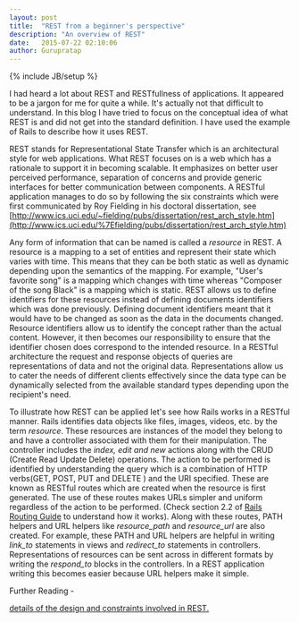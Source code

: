 ```yaml
---
layout: post
title:  "REST from a beginner's perspective"
description: "An overview of REST"
date:   2015-07-22 02:10:06
author: Gurupratap
---
```

{% include JB/setup %}

I had heard a lot about REST and RESTfullness of applications. It appeared to be a jargon for me for quite a while.
It's actually not that difficult to understand. In this blog I have tried to focus on the conceptual idea of what REST is and did not get into the standard definition.
I have used the example of Rails to describe how it uses REST.

REST stands for Representational State Transfer which is an architectural style for web applications.
What REST focuses on is a web which has a rationale to support it in becoming scalable.
It emphasizes on better user perceived performance, separation of concerns and provide generic interfaces for better communication between components.
A RESTful application manages to do so by following the six constraints which were first communicated by Roy Fielding in his doctoral dissertation,
see [http://www.ics.uci.edu/~fielding/pubs/dissertation/rest_arch_style.htm](http://www.ics.uci.edu/%7Efielding/pubs/dissertation/rest_arch_style.htm)

Any form of information that can be named is called a *resource* in REST. A resource is a mapping to a set of entities and represent their state which varies with time.
This means that they can be both static as well as dynamic depending upon the semantics of the mapping.
For example, "User's favorite song" is a mapping which changes with time whereas "Composer of the song Black" is a mapping which is static.
REST allows us to define identifiers for these resources instead of defining documents identifiers which was done previously.
Defining document identifiers meant that it would have to be changed as soon as the data in the documents changed.
Resource identifiers allow us to identify the concept rather than the actual content.
However, it then becomes our responsibility to ensure that the identifier chosen does correspond to the intended resource.
In a RESTful architecture the request and response objects of queries are representations of data and not the original data.
Representations allow us to cater the needs of different clients effectively since the data type can be dynamically selected from the available standard types depending upon the recipient's need.

To illustrate how REST can be applied let's see how Rails works in a RESTful manner. Rails identifies data objects like files, images, videos, etc. by the term *resource*.
These resources are instances of the model they belong to and have a controller associated with them for their manipulation.
The controller includes the *index, edit and new* actions along with the CRUD (Create Read Update Delete) operations.
The action to be performed is identified by understanding the query which is a combination of HTTP verbs(GET, POST, PUT and DELETE ) and the URI specified.
These are known as RESTful routes which are created when the resource is first generated.
The use of these routes makes URLs simpler and uniform regardless of the action to be performed.
(Check section 2.2 of [Rails Routing Guide](http://guides.rubyonrails.org/routing.html) to understand how it works).
Along with these routes, PATH helpers and URL helpers like *resource_path* and *resource_url* are also created.
For example, these PATH and URL helpers are helpful in writing *link_to* statements in views and *redirect_to* statements in controllers.
Representations of resources can be sent across in different formats by writing the *respond_to* blocks in the controllers.
In a REST application writing this becomes easier because URL helpers make it simple.

Further Reading -

[details of the design and constraints involved in REST.](http://www.ics.uci.edu/%7Efielding/pubs/dissertation/rest_arch_style.htm)
